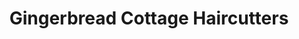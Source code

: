 ---
title: "Gingerbread Cottage Haircutters"
url: /harleston/gingerbread-cottage-haircutters/
shop: Friseur
---